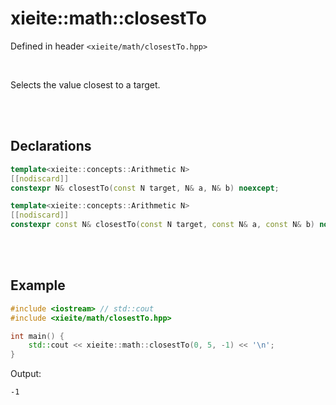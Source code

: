 # xieite::math::closestTo
Defined in header `<xieite/math/closestTo.hpp>`

<br/>

Selects the value closest to a target.

<br/><br/>

## Declarations
```cpp
template<xieite::concepts::Arithmetic N>
[[nodiscard]]
constexpr N& closestTo(const N target, N& a, N& b) noexcept;

template<xieite::concepts::Arithmetic N>
[[nodiscard]]
constexpr const N& closestTo(const N target, const N& a, const N& b) noexcept;
```

<br/><br/>

## Example
```cpp
#include <iostream> // std::cout
#include <xieite/math/closestTo.hpp>

int main() {
	std::cout << xieite::math::closestTo(0, 5, -1) << '\n';
}
```
Output:
```
-1
```
